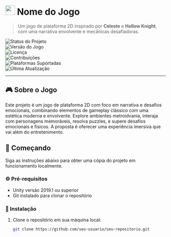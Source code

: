 # <img src="https://www.celestegame.com/favicon.ico" width="30"/> Nome do Jogo

> Um jogo de plataforma 2D inspirado por **Celeste** e **Hollow Knight**, com uma narrativa envolvente e mecânicas desafiadoras.

![Status do Projeto](https://img.shields.io/badge/status-em%20desenvolvimento-yellow)  
![Versão do Jogo](https://img.shields.io/badge/versão-0.1-blue)  
![Licença](https://img.shields.io/badge/license-MIT-green)  
![Contribuições](https://img.shields.io/badge/contribuições-bem%20vindas-brightgreen)  
![Plataformas Suportadas](https://img.shields.io/badge/plataformas-Windows%20%7C%20MacOS%20%7C%20Linux-blueviolet)  
![Última Atualização](https://img.shields.io/badge/última%20atualização-Setembro%202024-orange)

---

## 🎮 Sobre o Jogo

Este projeto é um jogo de plataforma 2D com foco em narrativa e desafios emocionais, combinando elementos de gameplay clássico com uma estética moderna e envolvente. Explore ambientes metroidvania, interaja com personagens memoráveis, resolva puzzles, e supere desafios emocionais e físicos. A proposta é oferecer uma experiência imersiva que vai além do entretenimento.

## 🚀 Começando

Siga as instruções abaixo para obter uma cópia do projeto em funcionamento localmente.

### ⚙️ Pré-requisitos

- Unity versão 2019.1 ou superior
- Git instalado para clonar o repositório

### 🔧 Instalação

1. Clone o repositório em sua máquina local:
   ```bash
   git clone https://github.com/seu-usuario/seu-repositorio.git
